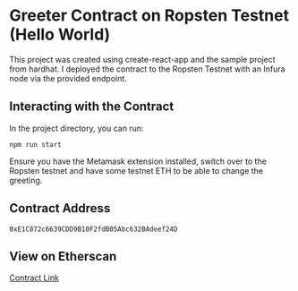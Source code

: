# Greeter Contract on Ropsten Testnet (Hello World)

This project was created using create-react-app and the sample project from hardhat. I
deployed the contract to the Ropsten Testnet with an Infura node via the provided endpoint.

## Interacting with the Contract

In the project directory, you can run:
```
npm run start
```
Ensure you have the Metamask extension installed, switch over to the Ropsten testnet
and have some testnet ETH to be able to change the greeting.

## Contract Address
```
0xE1C872c6639CDD9B10F2fdB05Abc632BAdeef24D
```
## View on Etherscan
[Contract Link](https://ropsten.etherscan.io/address/0xe1c872c6639cdd9b10f2fdb05abc632badeef24d)
